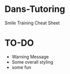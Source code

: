# Dans-Tutoring
Smile Training Cheat Sheet

# TO-DO
  - Warning Message
  - Some overall styling
  - some fun
